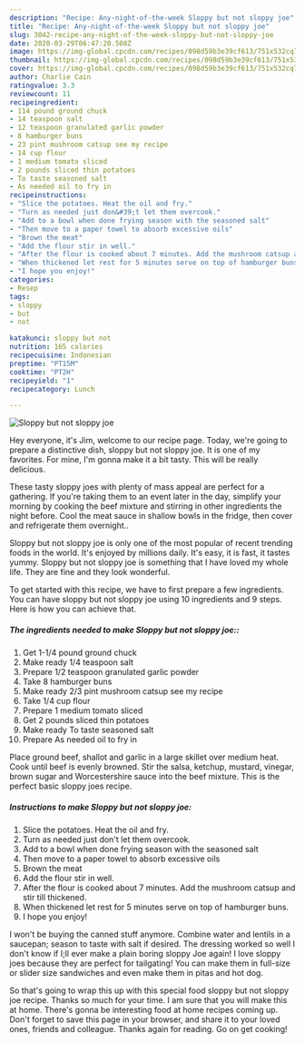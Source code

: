 ```yaml
---
description: "Recipe: Any-night-of-the-week Sloppy but not sloppy joe"
title: "Recipe: Any-night-of-the-week Sloppy but not sloppy joe"
slug: 3042-recipe-any-night-of-the-week-sloppy-but-not-sloppy-joe
date: 2020-03-29T06:47:20.508Z
image: https://img-global.cpcdn.com/recipes/098d59b3e39cf613/751x532cq70/sloppy-but-not-sloppy-joe-recipe-main-photo.jpg
thumbnail: https://img-global.cpcdn.com/recipes/098d59b3e39cf613/751x532cq70/sloppy-but-not-sloppy-joe-recipe-main-photo.jpg
cover: https://img-global.cpcdn.com/recipes/098d59b3e39cf613/751x532cq70/sloppy-but-not-sloppy-joe-recipe-main-photo.jpg
author: Charlie Cain
ratingvalue: 3.3
reviewcount: 11
recipeingredient:
- 114 pound ground chuck
- 14 teaspoon salt
- 12 teaspoon granulated garlic powder
- 8 hamburger buns
- 23 pint mushroom catsup see my recipe
- 14 cup flour
- 1 medium tomato sliced
- 2 pounds sliced thin potatoes
- To taste seasoned salt
- As needed oil to fry in
recipeinstructions:
- "Slice the potatoes. Heat the oil and fry."
- "Turn as needed just don&#39;t let them overcook."
- "Add to a bowl when done frying season with the seasoned salt"
- "Then move to a paper towel to absorb excessive oils"
- "Brown the meat"
- "Add the flour stir in well."
- "After the flour is cooked about 7 minutes. Add the mushroom catsup and stir till thickened."
- "When thickened let rest for 5 minutes serve on top of hamburger buns."
- "I hope you enjoy!"
categories:
- Resep
tags:
- sloppy
- but
- not

katakunci: sloppy but not
nutrition: 165 calories
recipecuisine: Indonesian
preptime: "PT15M"
cooktime: "PT2H"
recipeyield: "1"
recipecategory: Lunch

---
```



![Sloppy but not sloppy joe](https://img-global.cpcdn.com/recipes/098d59b3e39cf613/751x532cq70/sloppy-but-not-sloppy-joe-recipe-main-photo.jpg)

Hey everyone, it's Jim, welcome to our recipe page. Today, we're going to prepare a distinctive dish, sloppy but not sloppy joe. It is one of my favorites. For mine, I'm gonna make it a bit tasty. This will be really delicious.

These tasty sloppy joes with plenty of mass appeal are perfect for a gathering. If you&#39;re taking them to an event later in the day, simplify your morning by cooking the beef mixture and stirring in other ingredients the night before. Cool the meat sauce in shallow bowls in the fridge, then cover and refrigerate them overnight..

Sloppy but not sloppy joe is only one of the most popular of recent trending foods in the world. It's enjoyed by millions daily. It's easy, it is fast, it tastes yummy. Sloppy but not sloppy joe is something that I have loved my whole life. They are fine and they look wonderful.


To get started with this recipe, we have to first prepare a few ingredients. You can have sloppy but not sloppy joe using 10 ingredients and 9 steps. Here is how you can achieve that.

##### The ingredients needed to make Sloppy but not sloppy joe::

1. Get 1-1/4 pound ground chuck
1. Make ready 1/4 teaspoon salt
1. Prepare 1/2 teaspoon granulated garlic powder
1. Take 8 hamburger buns
1. Make ready 2/3 pint mushroom catsup see my recipe
1. Take 1/4 cup flour
1. Prepare 1 medium tomato sliced
1. Get 2 pounds sliced thin potatoes
1. Make ready To taste seasoned salt
1. Prepare As needed oil to fry in


Place ground beef, shallot and garlic in a large skillet over medium heat. Cook until beef is evenly browned. Stir the salsa, ketchup, mustard, vinegar, brown sugar and Worcestershire sauce into the beef mixture. This is the perfect basic sloppy joes recipe. 

##### Instructions to make Sloppy but not sloppy joe:

1. Slice the potatoes. Heat the oil and fry.
1. Turn as needed just don&#39;t let them overcook.
1. Add to a bowl when done frying season with the seasoned salt
1. Then move to a paper towel to absorb excessive oils
1. Brown the meat
1. Add the flour stir in well.
1. After the flour is cooked about 7 minutes. Add the mushroom catsup and stir till thickened.
1. When thickened let rest for 5 minutes serve on top of hamburger buns.
1. I hope you enjoy!


I won&#39;t be buying the canned stuff anymore. Combine water and lentils in a saucepan; season to taste with salt if desired. The dressing worked so well I don&#39;t know if I;ll ever make a plain boring sloppy Joe again! I love sloppy joes because they are perfect for tailgating! You can make them in full-size or slider size sandwiches and even make them in pitas and hot dog. 

So that's going to wrap this up with this special food sloppy but not sloppy joe recipe. Thanks so much for your time. I am sure that you will make this at home. There's gonna be interesting food at home recipes coming up. Don't forget to save this page in your browser, and share it to your loved ones, friends and colleague. Thanks again for reading. Go on get cooking!
